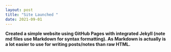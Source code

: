 ```yaml
---
layout: post
title: "Site Launched "
date: 2021-09-01
---
```

**Created a simple website using GitHub Pages with integrated Jekyll (note md files use Markdown for syntax 
formatting). As Markdown is actually is a lot easier to use for writing posts/notes than raw 
HTML.**
